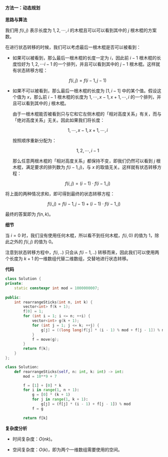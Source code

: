 #### 方法一：动态规划

**思路与算法**

我们用 $f(i, j)$ 表示长度为 $1, 2, \cdots, i$ 的木棍且可以可以看到其中的 $j$ 根木棍的方案数。

在进行状态转移的时候，我们可以考虑最后一根木棍是否可以被看到：

- 如果可以被看到，那么最后一根木棍的长度一定为 $i$，因此前 $i-1$ 根木棍的长度恰好为 $1, 2, \cdots i-1$ 的一个排列，并且可以看到其中的 $j-1$ 根木棍。这样就有状态转移方程：

    $$
    f(i, j) = f(i - 1, j - 1)
    $$

- 如果不可以被看到，那么最后一根木棍的长度为 $[1, i-1]$ 中的某个值。假设这个值为 $x$，那么前 $i-1$ 根木棍的长度为 $1, \cdots, x-1, x+1, \cdots, i$ 的一个排列，并且可以看到其中的 $j$ 根木棍。

    由于一根木棍能否被看到只与它和它左侧木棍的「相对高度关系」有关，而与「绝对高度关系」无关。因此如果我们将长度：

    $$
    1, \cdots, x-1, x+1, \cdots, i
    $$

    按照顺序重新分配为：

    $$
    1, 2, \cdots, i-1
    $$

    那么任意两根木棍的「相对高度关系」都保持不变，即我们仍然可以看到 $j$ 根木棍，满足要求的排列数为 $f(i-1, j)$，与 $x$ 的取值无关。这样就有状态转移方程：

    $$
    f(i, j) = (i-1) \cdot f(i-1, j)
    $$

将上面的两种情况求和，即可得到最终的状态转移方程：

$$
f(i, j) = f(i - 1, j - 1) + (i-1) \cdot f(i-1, j)
$$

最终的答案即为 $f(n, k)$。

**细节**

当 $i=0$ 时，我们没有使用任何木棍，所以看不到任何木棍，$f(i, 0)$ 的值为 $1$，除此之外的 $f(i, j)$ 的值为 $0$。

注意到状态转移方程中，$f(i, ..)$ 只会从 $f(i-1, ..)$ 转移而来，因此我们可以使用两个长度为 $k+1$ 的一维数组代替二维数组，交替地进行状态转移。

**代码**

```C++ [sol1-C++]
class Solution {
private:
    static constexpr int mod = 1000000007;
    
public:
    int rearrangeSticks(int n, int k) {
        vector<int> f(k + 1);
        f[0] = 1;
        for (int i = 1; i <= n; ++i) {
            vector<int> g(k + 1);
            for (int j = 1; j <= k; ++j) {
                g[j] = ((long long)f[j] * (i - 1) % mod + f[j - 1]) % mod;
            }
            f = move(g);
        }
        return f[k];
    }
};
```

```Python [sol1-Python3]
class Solution:
    def rearrangeSticks(self, n: int, k: int) -> int:
        mod = 10**9 + 7

        f = [1] + [0] * k
        for i in range(1, n + 1):
            g = [0] * (k + 1)
            for j in range(1, k + 1):
                g[j] = (f[j] * (i - 1) + f[j - 1]) % mod
            f = g
        
        return f[k]
```

**复杂度分析**

- 时间复杂度：$O(nk)$。

- 空间复杂度：$O(k)$，即为两个一维数组需要使用的空间。